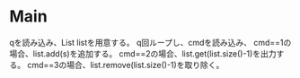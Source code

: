 # Main
qを読み込み、List<String> listを用意する。
q回ループし、cmdを読み込み、
cmd==1の場合、list.add(s)を追加する。
cmd==2の場合、list.get(list.size()-1)を出力する。
cmd==3の場合、list.remove(list.size()-1)を取り除く。
